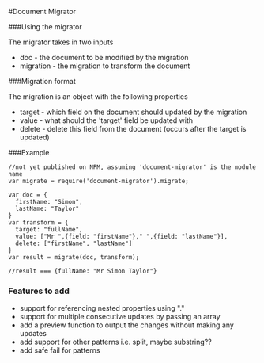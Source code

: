 #Document Migrator

###Using the migrator

The migrator takes in two inputs

* doc - the document to be modified by the migration
* migration - the migration to transform the document

###Migration format

The migration is an object with the following properties

* target - which field on the document should updated by the migration
* value - what should the 'target' field be updated with
* delete - delete this field from the document (occurs after the target is updated)

###Example

```
//not yet published on NPM, assuming 'document-migrator' is the module name
var migrate = require('document-migrator').migrate;

var doc = {
  firstName: "Simon",
  lastName: "Taylor"
}
var transform = {
  target: "fullName",
  value: ["Mr ",{field: "firstName"}," ",{field: "lastName"}],
  delete: ["firstName", "lastName"]
}
var result = migrate(doc, transform);

//result === {fullName: "Mr Simon Taylor"}
```

### Features to add

* support for referencing nested properties using "."
* support for multiple consecutive updates by passing an array
* add a preview function to output the changes without making any updates
* add support for other patterns i.e. split, maybe substring?? 
* add safe fail for patterns
